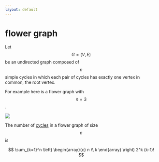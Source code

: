 ```yaml
---
layout: default
---
```


# flower graph

Let $$G = (V,E)$$ be an undirected graph composed of $$n$$ simple cycles in which each pair of
cycles has exactly one vertex in common, the root vertex.

For example here is a flower graph with $$n = 3$$.

![](flower3.svg)

The number of [cycles][cycles] in a flower graph of size $$n$$ is

$$
\sum_{k=1}^n \left( \begin{array}{c} n \\ k \end{array} \right) 2^k (k-1)!
$$


[cycles]: /pages/encyclopedia/mathematics/graph_theory/cycles

